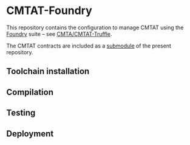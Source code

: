 # CMTAT-Foundry

This repository contains the configuration to manage CMTAT using the
[Foundry](https://book.getfoundry.sh/) suite – see
[CMTA/CMTAT-Truffle](https://github.com/CMTA/CMTAT-Truffle).

The CMTAT contracts are included as a [submodule](CMTAT/) of the present
repository.

## Toolchain installation


## Compilation


## Testing


## Deployment
